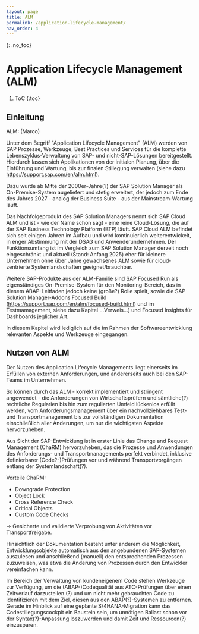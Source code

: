 ```yaml
---
layout: page
title: ALM
permalink: /application-lifecycle-management/
nav_order: 4
---
```


{: .no_toc}
# Application Lifecycle Management (ALM)

1. ToC
{:toc}

## Einleitung

ALM: (Marco)

Unter dem Begriff "Application Lifecycle Management" (ALM) werden von SAP Prozesse, Werkzeuge, Best Practices und Services für die komplette Lebenszyklus-Verwaltung von SAP- und nicht-SAP-Lösungen bereitgestellt. Hierdurch lassen sich Applikationen von der initialen Planung, über die Einführung und Wartung, bis zur finalen Stillegung verwalten (siehe dazu https://support.sap.com/en/alm.html). 

Dazu wurde ab Mitte der 2000er-Jahre(?) der SAP Solution Manager als On-Premise-System augeliefert und stetig erweitert, der jedoch zum Ende des Jahres 2027 - analog der Business Suite - aus der Mainstream-Wartung läuft.

Das Nachfolgeprodukt des SAP Solution Managers nennt sich SAP Cloud ALM und ist - wie der Name schon sagt - eine reine Cloud-Lösung, die auf der SAP Business Technology Platform (BTP) läuft. SAP Cloud ALM befindet sich seit einigen Jahren im Aufbau und wird kontinuierlich weiterentwickelt, in enger Abstimmung mit der DSAG und Anwenderundernehmen. Der Funktionsumfang ist im Vergleich zum SAP Solution Manager derzeit noch eingeschränkt und aktuell (Stand: Anfang 2025) eher für kleinere Unternehmen ohne über Jahre gewachsenes ALM sowie für cloud-zentrierte Systemlandschaften geeignet/brauchbar.

Weitere SAP-Produkte aus der ALM-Familie sind SAP Focused Run als eigenständiges On-Premise-System für den Monitoring-Bereich, das in diesem ABAP-Leitfaden jedoch keine (große?) Rolle spielt, sowie die SAP Solution Manager-Addons Focused Build (https://support.sap.com/en/alm/focused-build.html) und im Testmamagement, siehe dazu Kapitel ...Verweis...) und Focused Insights für Dashboards jeglicher Art.

In diesem Kapitel wird lediglich auf die im Rahmen der Softwareentwicklung relevanten Aspekte und Werkzeuge eingegangen.

## Nutzen von ALM

Der Nutzen des Application Lifecycle Managements liegt einerseits im Erfüllen von externen Anforderungen, und andererseits auch bei den SAP-Teams im Unternehmen.

So können durch das ALM - korrekt implementiert und stringent angewendet - die Anforderungen von Wirtschaftsprüfern und sämtliche(?) rechtliche Regularien bis hin zum regulierten Umfeld lückenlos erfüllt werden, vom Anforderungsmanagement über ein nachvollziehbares Test- und Transportmanagement bis zur vollständigen Dokumentation einschließlich aller Änderungen, um nur die wichtigsten Aspekte hervorzuheben.

Aus Sicht der SAP-Entwicklung ist in erster Linie das Change and Request Management (ChaRM) hervorzuheben, das die Prozesse und Anwendungen des Anforderungs- und Transportmanagements perfekt verbindet, inklusive definierbarer (Code?-)Prüfungen vor und während Transportvorgängen entlang der Systemlandschaft(?).

Vorteile ChaRM:
* Downgrade Protection
* Object Lock
* Cross Reference Check 
* Critical Objects
* Custom Code Checks

-> Gesicherte und validierte Verprobung von Aktivitäten vor Transportfreigabe.


Hinsichtlich der Dokumentation besteht unter anderem die Möglichkeit, Entwicklungsobjekte automatisch aus den angebundenen SAP-Systemen auszulesen und anschließend (manuell) den entsprechenden Prozessen zuzuweisen, was etwa die Änderung von Prozessen durch den Entwickler vereinfachen kann.

Im Bereich der Verwaltung von kundeneigenem Code stehen Werkzeuge zur Verfügung, um die (ABAP-)Codequalität aus ATC-Prüfungen über einen Zeitverlauf darzustellen (?) und um nicht mehr gebrauchten Code zu identifizieren mit dem Ziel, diesen aus den ABAP(?)-Systemen zu entfernen. Gerade im Hinblick auf eine geplante S/4HANA-Migration kann das Codestillegungscockpit ein Baustein sein, um unnötigen Ballast schon vor der Syntax(?)-Anpassung loszuwerden und damit Zeit und Ressourcen(?) einzusparen.

